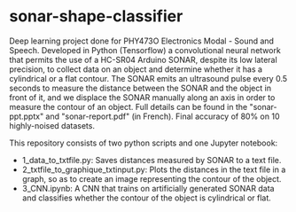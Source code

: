 # sonar-shape-classifier
Deep learning project done for PHY473O Electronics Modal - Sound and Speech. Developed in Python (Tensorflow) a convolutional neural network that permits the use of a HC-SR04 Arduino SONAR, despite its low lateral precision, to collect data on an object and determine whether it has a cylindrical or a flat contour. The SONAR emits an ultrasound pulse every 0.5 seconds to measure the distance between the SONAR and the object in front of it, and we displace the SONAR manually along an axis in order to measure the contour of an object. Full details can be found in the "sonar-ppt.pptx" and "sonar-report.pdf" (in French). Final accuracy of 80% on 10 highly-noised datasets.

This repository consists of two python scripts and one Jupyter notebook:
- 1_data_to_txtfile.py: Saves distances measured by SONAR to a text file.
- 2_txtfile_to_graphique_txtinput.py: Plots the distances in the text file in a graph, so as to create an image representing the contour of the object.
- 3_CNN.ipynb: A CNN that trains on artificially generated SONAR data and classifies whether the contour of the object is cylindrical or flat.
